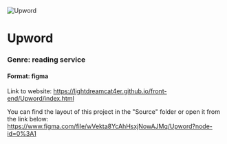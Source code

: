![Upword](https://telegra.ph/file/6ec51329cbe2e7c086cdf.png)

# Upword

### Genre: reading service

#### Format: figma

Link to website: https://lightdreamcat4er.github.io/front-end/Upword/index.html

You can find the layout of this project in the "Source" folder or open it from the link below:
https://www.figma.com/file/wVekta8YcAhHsxjNowAJMq/Upword?node-id=0%3A1
